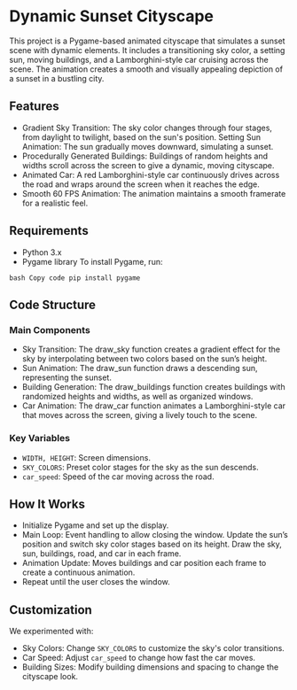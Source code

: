# Dynamic Sunset Cityscape
This project is a Pygame-based animated cityscape that simulates a sunset scene with dynamic elements. It includes a transitioning sky color, a setting sun, moving buildings, and a Lamborghini-style car cruising across the scene. The animation creates a smooth and visually appealing depiction of a sunset in a bustling city.

## Features
- Gradient Sky Transition: The sky color changes through four stages, from daylight to twilight, based on the sun's position.
Setting Sun Animation: The sun gradually moves downward, simulating a sunset.
- Procedurally Generated Buildings: Buildings of random heights and widths scroll across the screen to give a dynamic, moving cityscape.
- Animated Car: A red Lamborghini-style car continuously drives across the road and wraps around the screen when it reaches the edge.
- Smooth 60 FPS Animation: The animation maintains a smooth framerate for a realistic feel.
  
## Requirements
- Python 3.x
- Pygame library
To install Pygame, run:

` bash
Copy code
pip install pygame
`

## Code Structure
### Main Components
- Sky Transition: The draw_sky function creates a gradient effect for the sky by interpolating between two colors based on the sun’s height.
- Sun Animation: The draw_sun function draws a descending sun, representing the sunset.
- Building Generation: The draw_buildings function creates buildings with randomized heights and widths, as well as organized windows.
- Car Animation: The draw_car function animates a Lamborghini-style car that moves across the screen, giving a lively touch to the scene.
  
### Key Variables
- `WIDTH, HEIGHT`: Screen dimensions.
- `SKY_COLORS`: Preset color stages for the sky as the sun descends.
- `car_speed`: Speed of the car moving across the road.

## How It Works
- Initialize Pygame and set up the display.
- Main Loop:
Event handling to allow closing the window.
Update the sun’s position and switch sky color stages based on its height.
Draw the sky, sun, buildings, road, and car in each frame.
- Animation Update: Moves buildings and car position each frame to create a continuous animation.
- Repeat until the user closes the window.

## Customization
We experimented with:

- Sky Colors: Change `SKY_COLORS` to customize the sky's color transitions.
- Car Speed: Adjust `car_speed` to change how fast the car moves.
- Building Sizes: Modify building dimensions and spacing to change the cityscape look.

